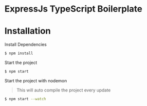 # ExpressJs TypeScript Boilerplate 

# Installation

Install Dependencies

```bash
$ npm install
```

Start the project

```bash
$ npm start
```

Start the project with nodemon
> This will auto compile the project every update 

```bash
$ npm start --watch
```